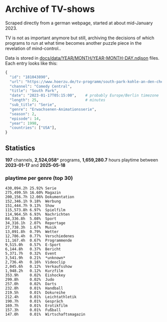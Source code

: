 # Archive of TV-shows

Scraped directly from a german webpage, started at about mid-January 2023.

TV is not as important anymore but still, archiving the decisions of which programs to run at what time
becomes another puzzle piece in the revelation of mind-control.. 

Data is stored in [docs/data/YEAR/MONTH/YEAR-MONTH-DAY.ndjson](docs/data/) files. 
Each entry looks like this:

```python
{
  "id": "181043890", 
  "url": "https://www.hoerzu.de/tv-programm/south-park-kohle-an-den-chefkoch/bid_181043890/", 
  "channel": "Comedy Central", 
  "title": "South Park", 
  "date": "2023-01-17T05:15:00",    # probably Europe/Berlin timezone 
  "length": 25,                     # minutes 
  "sub_title": "Serie", 
  "genre": "Erwachsenen-Animationsserie", 
  "season": 2, 
  "episode": 14, 
  "year": 1998, 
  "countries": ["USA"],
}
```

## Statistics

**197** channels, **2,524,058*** programs, **1,659,280.7** hours playtime between **2023-01-17** and **2025-05-18**


### playtime per genre (top 30)

    430,094.2h 25.92% Serie
    275,499.5h 16.60% Magazin
    200,156.7h 12.06% Dokumentation
    152,346.1h 9.18%  Werbung
    151,444.7h 9.13%  Show
    115,573.8h 6.97%  Spielfilm
    114,964.5h 6.93%  Nachrichten
    84,336.8h  5.08%  Sport
    34,316.1h  2.07%  Reportage
    27,738.3h  1.67%  Musik
    13,091.8h  0.79%  Wetter
    12,786.4h  0.77%  Verschiedenes
    11,167.4h  0.67%  Programmende
    9,515.0h   0.57%  E-Sport
    6,144.8h   0.37%  Bericht
    5,371.7h   0.32%  Event
    3,541.9h   0.21%  *unknown*
    2,736.4h   0.16%  Videoclip
    2,045.6h   0.12%  Verkaufsshow
    1,948.2h   0.12%  Kurzfilm
    353.9h     0.02%  Eishockey
    299.8h     0.02%  Judo
    257.0h     0.02%  Darts
    232.8h     0.01%  Handball
    219.5h     0.01%  Dokureihe
    212.4h     0.01%  Leichtathletik
    190.7h     0.01%  Gespräch
    169.7h     0.01%  Erotikfilm
    157.3h     0.01%  Fußball
    147.0h     0.01%  Wirtschaftsmagazin
